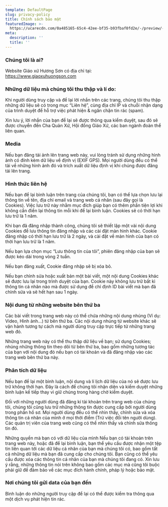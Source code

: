 ```yaml
---
template: DefaultPage
slug: privacy-policy
title: Chính sách bảo mật
featuredImage: >-
  https://ucarecdn.com/0a485165-65c4-42ee-bf35-b93fbaf0fd2e/-/preview/-/rotate/270/
meta:
  description: ''
  title: ''
---
```

### Chúng tôi là ai?

Website Giáo xứ Hương Sơn có địa chỉ tại: https://www.giaoxuhuongson.com

### Những dữ liệu mà chúng tôi thu thập và lí do:
Khi người dùng truy cập và để lại lời nhắn trên các trang, chúng tôi thu thập những dữ liệu sẽ có trong mục “Liên hệ”, cùng địa chỉ IP và chuỗi nhận dạng của trình duyệt để hỗ trợ việc phát hiện & ngăn chặn tin rác (spam).

Xin lưu ý, lời nhắn của bạn để lại sẽ được thông qua kiểm duyệt, sau đó sẽ được chuyển đến Cha Quản Xứ, Hội đồng Giáo Xứ, các ban ngành đoàn thể liên quan.

### Media
Nếu bạn đăng tải ảnh lên trang web này, vui lòng tránh sử dụng những hình ảnh có đính kèm dữ liệu về định vị (EXIF GPS). Mọi người dùng đều có thể tải về những hình ảnh đó và trích xuất dữ liệu định vị khi chúng được đăng tải lên trang.

### Hình thức liên hệ
Nếu bạn để lại bình luận trên trang của chúng tôi, bạn có thể lựa chọn lưu lại thông tin về tên, địa chỉ email và trang web cá nhân (sau đây gọi là Cookies). Việc lưu trữ này nhằm mục đích giúp bạn có thêm phần tiện lợi khi không cần điền lại thông tin mỗi khi để lại bình luận. Cookies sẽ có thời hạn lưu trữ là 1 năm.

Khi bạn đã đăng nhập thành công, chúng tôi sẽ thiết lập một vài nội dung Cookies để lưu thông tin đăng nhập và các cài đặt màn hình khác. Cookie đăng nhập có thời hạn lưu trữ là 2 ngày, và cài đặt về màn hình của bạn có thời hạn lưu trữ là 1 năm.

Nếu bạn lựa chọn mục “Lưu thông tin của tôi”, phiên đăng nhập của bạn sẽ được kéo dài trong vòng 2 tuần.

Nếu bạn đăng xuất, Cookie đăng nhập sẽ bị xóa bỏ.

Nếu bạn chỉnh sửa hoặc xuất bản một bài viết, một nội dung Cookies khác sẽ được lưu lại trong trình duyệt của bạn. Cookie này không lưu trữ bất kì thông tin cá nhân nào mà được sử dụng để chỉ định ID bài viết mà bạn đã chỉnh sửa và sẽ hết hạn sau 1 ngày.

### Nội dung từ những website bên thứ ba
Các bài viết trong trang web này có thể chứa những nội dung nhúng (Ví dụ: Video, Hình ảnh…) từ bên thứ ba. Các nội dung nhúng từ website khác sẽ vận hành tương tự cách mà người dùng truy cập trực tiếp từ những trang web đó.

Những trang web này có thể thu thập dữ liệu về bạn; sử dụng Cookies; nhúng những thông tin theo dõi từ bên thứ ba, bao gồm những tương tác của bạn với nội dung đó nếu bạn có tài khoản và đã đăng nhập vào các trang web bên thứ ba này.

### Phân tích dữ liệu
Nếu bạn để lại một bình luận, nội dung và lí lịch dữ liệu của nó sẽ được lưu trữ không thời hạn. Đây là cách để chúng tôi nhận diện và kiểm duyệt những bình luận kế tiếp thay vì giữ chúng trong hàng chờ kiểm duyệt.

Đối với những người dùng đã đăng kí tài khoản trên trang web của chúng tôi, chúng tôi cũng lưu trữ những thông tin được cung cấp bởi người dùng trong phần hồ sơ. Mọi người dùng đều có thể nhìn thấy, chỉnh sửa và xóa thông tin cá nhân của mình ở mọi thời điểm (Trừ việc đổi tên người dùng). Các quản trị viên của trang web cũng có thể nhìn thấy và chỉnh sửa thông tin đó.

Những quyền mà bạn có với dữ liệu của mình
Nếu bạn có tài khoản trên trang web này, hoặc đã để lại bình luận, bạn thể yêu cầu được nhận một tệp tin liên quan tới các dữ liệu cá nhân của bạn mà chúng tôi có, bao gồm tất cả những dữ liệu mà bạn đã cung cấp cho chúng tôi. Bạn cũng có thể yêu cầu được xóa các thông tin cá nhân của bạn mà chúng tôi đang có. Xin lưu ý rằng, những thông tin nói trên không bao gồm các mục mà cũng tôi buộc phải giữ để đảm bảo về các mục đích hành chính, pháp lý hoặc bảo mật.

### Nơi chúng tôi gửi data của bạn đến
Bình luận do những người truy cập để lại có thể được kiểm tra thông qua một dịch vụ phát hiện tin rác.
